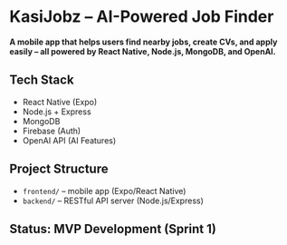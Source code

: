 # KasiJobz – AI-Powered Job Finder

**A mobile app that helps users find nearby jobs, create CVs, and apply easily – all powered by React Native, Node.js, MongoDB, and OpenAI.**

## Tech Stack
- React Native (Expo)
- Node.js + Express
- MongoDB
- Firebase (Auth)
- OpenAI API (AI Features)

##  Project Structure
- `frontend/` – mobile app (Expo/React Native)
- `backend/` – RESTful API server (Node.js/Express)

## Status: MVP Development (Sprint 1)
